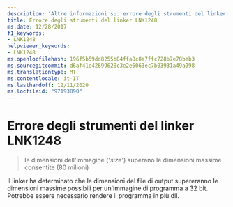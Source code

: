 ```yaml
---
description: 'Altre informazioni su: errore degli strumenti del linker LNK1248'
title: Errore degli strumenti del linker LNK1248
ms.date: 12/28/2017
f1_keywords:
- LNK1248
helpviewer_keywords:
- LNK1248
ms.openlocfilehash: 196f5b59dd8255b84ffa8c8a7ffc728b7e78beb3
ms.sourcegitcommit: d6af41e42699628c3e2e6063ec7b03931a49a098
ms.translationtype: MT
ms.contentlocale: it-IT
ms.lasthandoff: 12/11/2020
ms.locfileid: "97193890"
---
```

# <a name="linker-tools-error-lnk1248"></a>Errore degli strumenti del linker LNK1248

> le dimensioni dell'immagine ('*size*') superano le dimensioni massime consentite (80 milioni)

Il linker ha determinato che le dimensioni del file di output supereranno le dimensioni massime possibili per un'immagine di programma a 32 bit. Potrebbe essere necessario rendere il programma in più dll.
